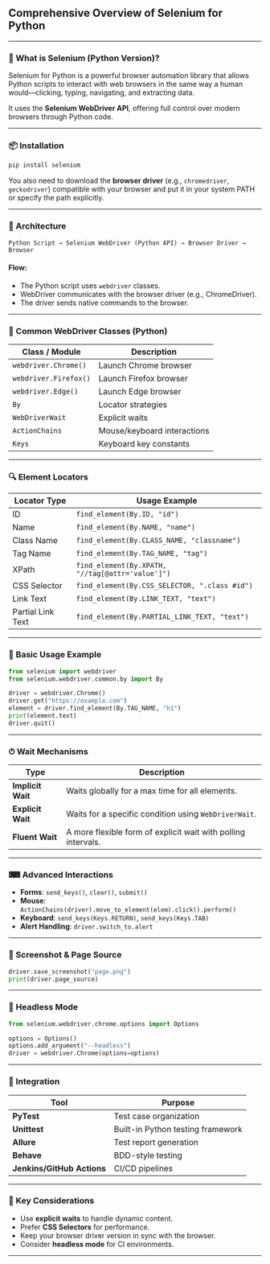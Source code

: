## Comprehensive Overview of Selenium for Python

---

### 🧩 What is Selenium (Python Version)?
Selenium for Python is a powerful browser automation library that allows Python scripts to interact with web browsers in the same way a human would—clicking, typing, navigating, and extracting data.

It uses the **Selenium WebDriver API**, offering full control over modern browsers through Python code.

---

### 📦 Installation

```bash
pip install selenium
```

You also need to download the **browser driver** (e.g., `chromedriver`, `geckodriver`) compatible with your browser and put it in your system PATH or specify the path explicitly.

---

### 🧱 Architecture

```plaintext
Python Script → Selenium WebDriver (Python API) → Browser Driver → Browser
```

#### Flow:
- The Python script uses `webdriver` classes.
- WebDriver communicates with the browser driver (e.g., ChromeDriver).
- The driver sends native commands to the browser.

---

### 🧰 Common WebDriver Classes (Python)

| Class / Module          | Description |
|--------------------------|-------------|
| `webdriver.Chrome()`     | Launch Chrome browser |
| `webdriver.Firefox()`    | Launch Firefox browser |
| `webdriver.Edge()`       | Launch Edge browser |
| `By`                     | Locator strategies |
| `WebDriverWait`          | Explicit waits |
| `ActionChains`           | Mouse/keyboard interactions |
| `Keys`                   | Keyboard key constants |

---

### 🔍 Element Locators

| Locator Type     | Usage Example |
|------------------|----------------|
| ID               | `find_element(By.ID, "id")` |
| Name             | `find_element(By.NAME, "name")` |
| Class Name       | `find_element(By.CLASS_NAME, "classname")` |
| Tag Name         | `find_element(By.TAG_NAME, "tag")` |
| XPath            | `find_element(By.XPATH, "//tag[@attr='value']")` |
| CSS Selector     | `find_element(By.CSS_SELECTOR, ".class #id")` |
| Link Text        | `find_element(By.LINK_TEXT, "text")` |
| Partial Link Text| `find_element(By.PARTIAL_LINK_TEXT, "text")` |

---

### 🧪 Basic Usage Example

```python
from selenium import webdriver
from selenium.webdriver.common.by import By

driver = webdriver.Chrome()
driver.get("https://example.com")
element = driver.find_element(By.TAG_NAME, "h1")
print(element.text)
driver.quit()
```

---

### ⏱ Wait Mechanisms

| Type           | Description |
|----------------|-------------|
| **Implicit Wait** | Waits globally for a max time for all elements. |
| **Explicit Wait** | Waits for a specific condition using `WebDriverWait`. |
| **Fluent Wait**   | A more flexible form of explicit wait with polling intervals. |

---

### ⌨ Advanced Interactions

- **Forms**: `send_keys()`, `clear()`, `submit()`
- **Mouse**: `ActionChains(driver).move_to_element(elem).click().perform()`
- **Keyboard**: `send_keys(Keys.RETURN)`, `send_keys(Keys.TAB)`
- **Alert Handling**: `driver.switch_to.alert`

---

### 📂 Screenshot & Page Source

```python
driver.save_screenshot("page.png")
print(driver.page_source)
```

---

### 🧪 Headless Mode

```python
from selenium.webdriver.chrome.options import Options

options = Options()
options.add_argument("--headless")
driver = webdriver.Chrome(options=options)
```

---

### 🔗 Integration

| Tool | Purpose |
|------|---------|
| **PyTest** | Test case organization |
| **Unittest** | Built-in Python testing framework |
| **Allure** | Test report generation |
| **Behave** | BDD-style testing |
| **Jenkins/GitHub Actions** | CI/CD pipelines |

---

### 🧠 Key Considerations

- Use **explicit waits** to handle dynamic content.
- Prefer **CSS Selectors** for performance.
- Keep your browser driver version in sync with the browser.
- Consider **headless mode** for CI environments.

---